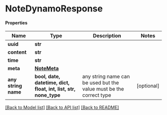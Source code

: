 # NoteDynamoResponse

#### Properties
Name | Type | Description | Notes
------------ | ------------- | ------------- | -------------
**uuid** | **str** |  | 
**content** | **str** |  | 
**time** | **str** |  | 
**meta** | [**NoteMeta**](NoteMeta.md) |  | 
**any string name** | **bool, date, datetime, dict, float, int, list, str, none_type** | any string name can be used but the value must be the correct type | [optional]

[[Back to Model list]](../README.md#documentation-for-models) [[Back to API list]](../README.md#documentation-for-api-endpoints) [[Back to README]](../README.md)

